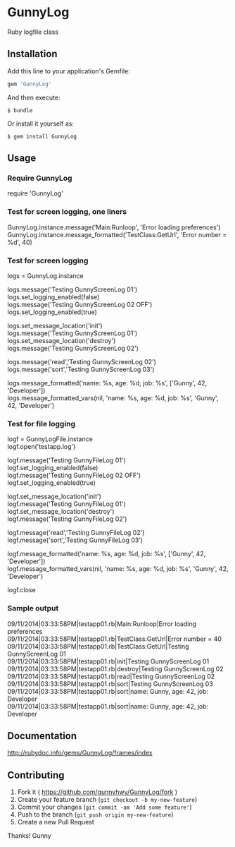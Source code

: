 # GunnyLog

Ruby logfile class

## Installation

Add this line to your application's Gemfile:

```ruby
gem 'GunnyLog'
```

And then execute:

    $ bundle

Or install it yourself as:

    $ gem install GunnyLog

## Usage

### Require GunnyLog
require 'GunnyLog'

### Test for screen logging, one liners
GunnyLog.instance.message('Main:Runloop', 'Error loading preferences')<br> 
GunnyLog.instance.message_formatted('TestClass:GetUrl', 'Error number = %d', 40)<br>

### Test for screen logging
logs = GunnyLog.instance<br>

logs.message('Testing GunnyScreenLog 01')<br>
logs.set_logging_enabled(false)<br>
logs.message('Testing GunnyScreenLog 02 OFF')<br>
logs.set_logging_enabled(true)<br>

logs.set_message_location('init')<br>
logs.message('Testing GunnyScreenLog 01')<br>
logs.set_message_location('destroy')<br>
logs.message('Testing GunnyScreenLog 02')<br>

logs.message('read','Testing GunnyScreenLog 02')<br>
logs.message('sort','Testing GunnyScreenLog 03')<br>

logs.message_formatted('name: %s, age: %d, job: %s', ['Gunny', 42, 'Developer'])<br>
logs.message_formatted_vars(nil, 'name: %s, age: %d, job: %s', 'Gunny', 42, 'Developer')<br>

### Test for file logging
logf = GunnyLogFile.instance<br>
logf.open('testapp.log')<br>

logf.message('Testing GunnyFileLog 01')<br>
logf.set_logging_enabled(false)<br>
logf.message('Testing GunnyFileLog 02 OFF')<br>
logf.set_logging_enabled(true)<br>

logf.set_message_location('init')<br>
logf.message('Testing GunnyFileLog 01')<br>
logf.set_message_location('destroy')<br>
logf.message('Testing GunnyFileLog 02')<br>

logf.message('read','Testing GunnyFileLog 02')<br>
logf.message('sort','Testing GunnyFileLog 03')<br>

logf.message_formatted('name: %s, age: %d, job: %s', ['Gunny', 42, 'Developer'])<br>
logf.message_formatted_vars(nil, 'name: %s, age: %d, job: %s', 'Gunny', 42, 'Developer')<br>

logf.close<br>

### Sample output
09/11/2014|03:33:58PM|testapp01.rb|Main:Runloop|Error loading preferences<br>
09/11/2014|03:33:58PM|testapp01.rb|TestClass:GetUrl|Error number = 40<br>
09/11/2014|03:33:58PM|testapp01.rb|TestClass:GetUrl|Testing GunnyScreenLog 01<br>
09/11/2014|03:33:58PM|testapp01.rb|init|Testing GunnyScreenLog 01<br>
09/11/2014|03:33:58PM|testapp01.rb|destroy|Testing GunnyScreenLog 02<br>
09/11/2014|03:33:58PM|testapp01.rb|read|Testing GunnyScreenLog 02<br>
09/11/2014|03:33:58PM|testapp01.rb|sort|Testing GunnyScreenLog 03<br>
09/11/2014|03:33:58PM|testapp01.rb|sort|name: Gunny, age: 42, job: Developer<br>
09/11/2014|03:33:58PM|testapp01.rb|sort|name: Gunny, age: 42, job: Developer<br>

## Documentation

http://rubydoc.info/gems/GunnyLog/frames/index

## Contributing

1. Fork it ( https://github.com/gunnyhwy/GunnyLog/fork )
2. Create your feature branch (`git checkout -b my-new-feature`)
3. Commit your changes (`git commit -am 'Add some feature'`)
4. Push to the branch (`git push origin my-new-feature`)
5. Create a new Pull Request

Thanks!
Gunny